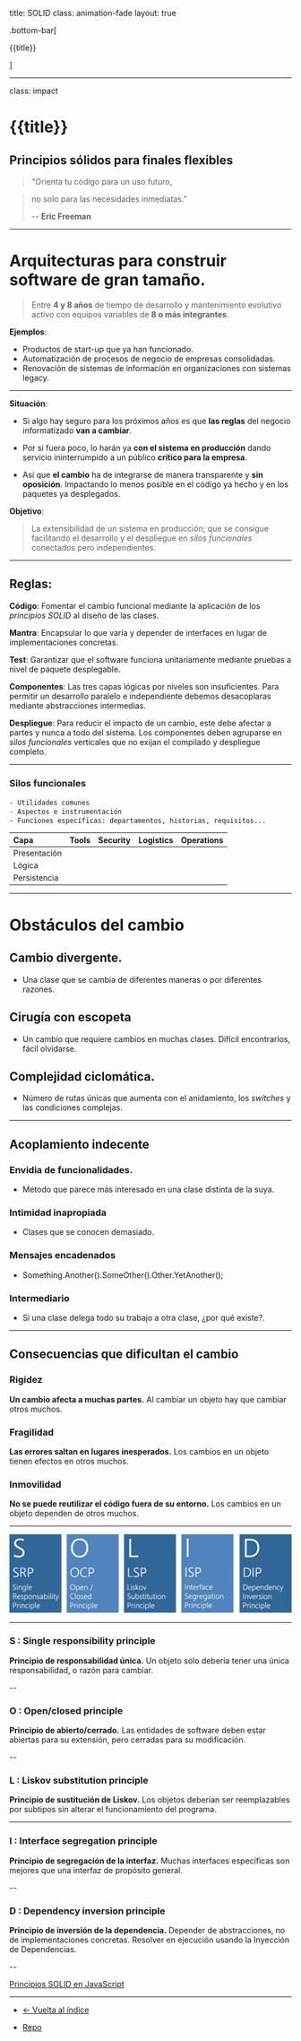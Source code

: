 title: SOLID
class: animation-fade
layout: true

.bottom-bar[

{{title}}

]

---

class: impact

# {{title}}

## Principios sólidos para finales flexibles

> "Orienta tu código para un uso futuro,

> no solo para las necesidades inmediatas."
>
> -- **Eric Freeman**

---

# Arquitecturas para construir software de gran tamaño.

> Entre **4 y 8 años** de tiempo de desarrollo y mantenimiento evolutivo activo con equipos variables de **8 o más integrantes**.

**Ejemplos**:

- Productos de start-up que ya han funcionado.
- Automatización de procesos de negocio de empresas consolidadas.
- Renovación de sistemas de información en organizaciones con sistemas legacy.

---

**Situación**:
- Si algo hay seguro para los próximos años es que **las reglas** del negocio informatizado **van a cambiar**.

- Por si fuera poco, lo harán ya **con el sistema en producción** dando servicio ininterrumpido a un público **crítico para la empresa**.

- Así que **el cambio** ha de integrarse de manera transparente y **sin oposición**. Impactando lo menos posible en el código ya hecho y en los paquetes ya desplegados.

**Objetivo**:

> La extensibilidad de un sistema en producción; que se consigue facilitando el desarrollo y el despliegue en _silos funcionales_ conectados pero independientes.

---

## Reglas:

**Código**: Fomentar el cambio funcional mediante la aplicación de los _principios SOLID_ al diseño de las clases.

**Mantra**: Encapsular lo que varía y depender de interfaces en lugar de implementaciones concretas.

**Test**: Garantizar que el software funciona unitariamente mediante pruebas a nivel de paquete desplegable.

**Componentes**: Las tres capas lógicas por niveles son insuficientes. Para permitir un desarrollo paralelo e independiente debemos desacoplaras mediante abstracciones intermedias.

**Despliegue**: Para reducir el impacto de un cambio, este debe afectar a partes y nunca a todo del sistema. Los componentes deben agruparse en _silos funcionales_ verticales que no exijan el compilado y despliegue completo.

---

### Silos funcionales

    - Utilidades comunes
    - Aspectos e instrumentación
    - Funciones específicas: departamentos, historias, requisitos...


| Capa        | Tools       | Security   | Logistics  | Operations |
| :---        |    :----:   |   :----:   |   :----:   |  :----:    |
| Presentación|             |            |            |            |
| Lógica      |             |            |            |            |
| Persistencia|             |            |            |            |


---

# Obstáculos del cambio

## Cambio divergente.

- Una clase que se cambia de diferentes maneras o por diferentes razones.

## Cirugía con escopeta

- Un cambio que requiere cambios en muchas clases. Difícil encontrarlos, fácil olvidarse.

## Complejidad ciclomática.

- Número de rutas únicas que aumenta con el anidamiento, los _switches_ y las condiciones complejas.

---

## Acoplamiento indecente

### Envidia de funcionalidades.

- Método que parece más interesado en una clase distinta de la suya.

### Intimidad inapropiada

- Clases que se conocen demasiado.

### Mensajes encadenados

- Something.Another().SomeOther().Other.YetAnother();

### Intermediario

- Si una clase delega todo su trabajo a otra clase, ¿por qué existe?.


---


## Consecuencias que dificultan el cambio

### Rigidez

**Un cambio afecta a muchas partes.**
Al cambiar un objeto hay que cambiar otros muchos.

### Fragilidad

**Las errores saltan en lugares inesperados.**
Los cambios en un objeto tienen efectos en otros muchos.

### Inmovilidad

**No se puede reutilizar el código fuera de su entorno.**
Los cambios en un objeto dependen de otros muchos.

---

![SOLID](./assets/solid.jpg)

---

### S : Single responsibility principle

**Principio de responsabilidad única.**
Un objeto solo debería tener una única responsabilidad, o razón para cambiar.

--

### O : Open/closed principle

**Principio de abierto/cerrado.**
Las entidades de software deben estar abiertas para su extensión, pero cerradas para su modificación.

--

### L : Liskov substitution principle

**Principio de sustitución de Liskov.**
Los objetos deberían ser reemplazables por subtipos sin alterar el funcionamiento del programa.

---

### I : Interface segregation principle

**Principio de segregación de la interfaz.**
Muchas interfaces específicas son mejores que una interfaz de propósito general.​

--

### D : Dependency inversion principle

**Principio de inversión de la dependencia.**
Depender de abstracciones, no de implementaciones concretas. Resolver en ejecución usando la Inyección de Dependencias.

--

[Principios SOLID en JavaScript](https://medium.com/mindorks/solid-principles-explained-with-examples-79d1ce114ace)


---


- [<- Vuelta al índice ](./)

- [Repo](https://github.com/AcademiaBinaria/clean-software-architecture)
